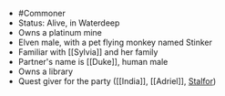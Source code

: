 - #Commoner 
- Status: Alive, in Waterdeep
- Owns a platinum mine
- Elven male, with a pet flying monkey named Stinker
- Familiar with [[Sylvia]] and her family
- Partner's name is [[Duke]], human male
- Owns a library
- Quest giver for the party ([[India]], [[Adriel]], [Stalfor](PCs/Current/Stalfor.md))